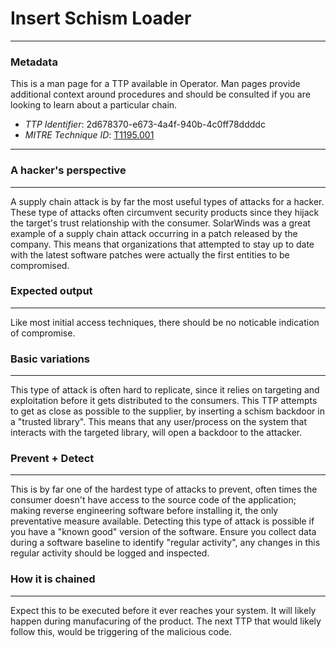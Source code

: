 
# Insert Schism Loader

---

### Metadata

This is a man page for a TTP available in Operator. Man pages provide additional context around procedures and should be consulted if you are looking to learn about a particular chain.

- *TTP Identifier*: 2d678370-e673-4a4f-940b-4c0ff78ddddc
- *MITRE Technique ID*: [T1195.001](https://attack.mitre.org/techniques/T1195/001)

---

### A hacker's perspective

---

A supply chain attack is by far the most useful types of attacks for a hacker. These type of attacks often circumvent security products since they hijack the target's trust relationship with the consumer. SolarWinds was a great example of a supply chain attack occurring in a patch released by the company. This means that organizations that attempted to stay up to date with the latest software patches were actually the first entities to be compromised.

### Expected output

---

Like most initial access techniques, there should be no noticable indication of compromise. 

### Basic variations

---

This type of attack is often hard to replicate, since it relies on targeting and exploitation before it gets distributed to the consumers. This TTP attempts to get as close as possible to the supplier, by inserting a schism backdoor in a "trusted library". This means that any user/process on the system that interacts with the targeted library, will open a backdoor to the attacker.

### Prevent + Detect

---

This is by far one of the hardest type of attacks to prevent, often times the consumer doesn't have access to the source code of the application; making reverse engineering software before installing it, the only preventative measure available. Detecting this type of attack is possible if you have a "known good" version of the software. Ensure you collect data during a software baseline to identify "regular activity", any changes in this regular activity should be logged and inspected.  

### How it is chained

---

Expect this to be executed before it ever reaches your system. It will likely happen during manufacuring of the product. The next TTP that would likely follow this, would be triggering of the malicious code.
